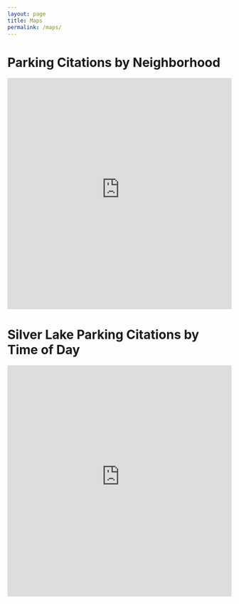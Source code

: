 ```yaml
---
layout: page
title: Maps
permalink: /maps/
---
```


# Parking Citations by Neighborhood

<iframe width="100%" height="520" frameborder="0" src="https://ben-coppersmith.carto.com/viz/71be3590-ad42-11e6-a036-0e05a8b3e3d7/embed_map"></iframe>

# Silver Lake Parking Citations by Time of Day

<iframe width="100%" height="520" frameborder="0" src="https://ben-coppersmith.cartodb.com/viz/96aab120-06ff-11e5-a99e-0e018d66dc29/embed_map"></iframe>

